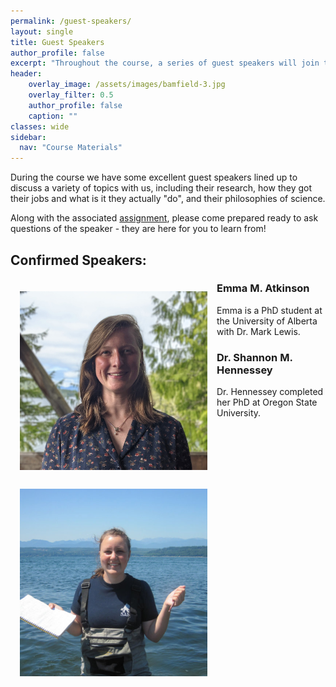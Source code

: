 ```yaml
---
permalink: /guest-speakers/
layout: single
title: Guest Speakers 
author_profile: false
excerpt: "Throughout the course, a series of guest speakers will join the class to give talks on their research, their jobs, and how they think about science"
header:
    overlay_image: /assets/images/bamfield-3.jpg
    overlay_filter: 0.5
    author_profile: false
    caption: ""
classes: wide
sidebar:
  nav: "Course Materials"
---
```


During the course we have some excellent guest speakers lined up to discuss a variety of topics with us, including their research, how they got their jobs and what is it they actually "do", and their philosophies of science. 

Along with the associated [assignment](/assignments/guest-speakers.md), please come prepared ready to ask questions of the speaker - they are here for you to learn from!

## Confirmed Speakers:




### Emma M. Atkinson <img align="left" src="/assets/images/emma-m-a.jpg" style="padding: 15px" alt="drawing" width="300"/>

Emma is a PhD student at the University of Alberta with Dr. Mark Lewis. 


### Dr. Shannon M. Hennessey <img align="left" src="/assets/images/shannon-m-h.jpg" style="padding: 15px" alt="drawing" width="300"/>

Dr. Hennessey completed her PhD at Oregon State University. 